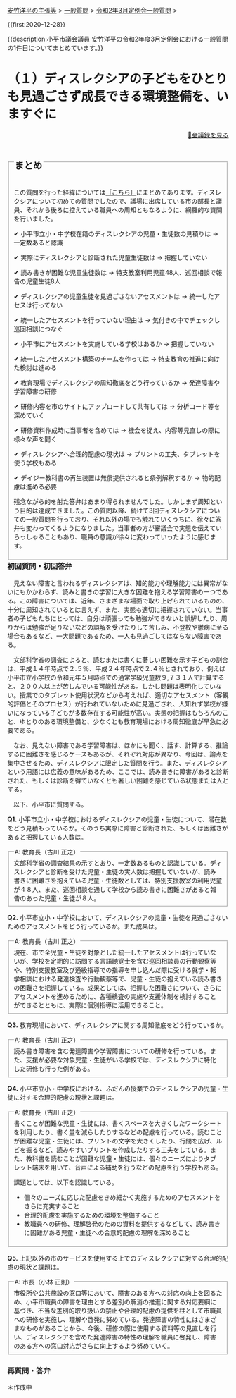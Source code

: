 <p class="breadcrumbs"><a href="../../../index.md">安竹洋平の主張等</a> > <a href="../../index.md">一般質問</a> > <a href="./index.md">令和2年3月定例会一般質問</a> > 

{{first:2020-12-28}}

{{description:小平市議会議員 安竹洋平の令和2年度3月定例会における一般質問の1件目についてまとめています。}}

<style type="text/css">
h4 {
  text-decoration: underline;
}
</style>

# （１）ディスレクシアの子どもをひとりも見過ごさず成長できる環境整備を、いますぐに

<p style="text-align:right"><a href="https://ssp.kaigiroku.net/tenant/kodaira/SpMinuteView.html?council_id=1116&schedule_id=4&minute_id=211&is_search=true">📄会議録を見る</a></p>

<fieldset class="point">
  <legend>
    <h2 class="point"> まとめ </h2>
  </legend>
  <p class="point">この質問を行った経緯については<a href="https://yasutakeyohei.com/books/dyslexia/">［こちら］</a>にまとめてあります。ディスレクシアについて初めての質問でしたので、議場に出席している市の部長と議員、それから後ろに控えている職員への周知ともなるように、網羅的な質問を行いました。</p>
  <p class="point">✔ 小平市立小・中学校在籍のディスレクシアの児童・生徒数の見積りは<span> → 一定数あると認識</span></p>
  <p class="point">✔ 実際にディスレクシアと診断された児童生徒数は<span> → 把握していない</span></p>
  <p class="point">✔ 読み書きが困難な児童生徒数は<span> → 特支教室利用児童48人、巡回相談で報告の児童生徒8人</span></p>
  <p class="point">✔ ディスレクシアの児童生徒を見過ごさないアセスメントは<span> → 統一したアセスは行ってない</span></p>
  <p class="point">✔ 統一したアセスメントを行っていない理由は<span> → 気付きの中でチェックし巡回相談につなぐ</span></p>
  <p class="point">✔ 小平市にアセスメントを実施している学校はあるか<span> → 把握していない</span></p>
  <p class="point">✔ 統一したアセスメント構築のチームを作っては<span> → 特支教育の推進に向けた検討は進める</span></p>
  <p class="point">✔ 教育現場でディスレクシアの周知徹底をどう行っているか<span> → 発達障害や学習障害の研修</p>
  <p class="point">✔ 研修内容を市のサイトにアップロードして共有しては<span> → 分析コード等を深めていく</span></p>
  <p class="point">✔ 研修資料作成時に当事者を含めては<span> → 機会を捉え、内容等見直しの際に様々な声を聞く</span></p>
  <p class="point">✔ ディスレクシアへ合理的配慮の現状は<span> → プリントの工夫、タブレットを使う学校もある</span></p>
  <p class="point">✔ デイジー教科書の再生装置は無償提供されると条例解釈するか<span> → 物的配慮は進める必要</span></p>
  <p class="point">残念ながら的を射た答弁はあまり得られませんでした。しかしまず周知という目的は達成できました。この質問以降、続けて3回ディスレクシアについての一般質問を行っており、それ以外の場でも触れていくうちに、徐々に答弁も変わってくるようになりました。当事者の方が審議会で実態を伝えていらっしゃることもあり、職員の意識が徐々に変わっていったように感じます。</p>

</fieldset>

<h3 style="margin-top:0"> 初回質問・初回答弁</h3>

<div class="letter">

　見えない障害と言われるディスレクシアは、知的能力や理解能力には異常がないにもかかわらず、読みと書きの学習に大きな困難を抱える学習障害の一つである。この障害については、近年、さまざまな場面で取り上げられているものの、十分に周知されているとは言えず、また、実態も適切に把握されていない。当事者の子どもたちにとっては、自分は頑張っても勉強ができないと誤解したり、周りからは勉強が足りないなどの誤解を受けたりして苦しみ、不登校や鬱病に至る場合もあるなど、一大問題であるため、一人も見過ごしてはならない障害である。

　文部科学省の調査によると、読むまたは書くに著しい困難を示す子どもの割合は、平成１４年時点で２.５％、平成２４年時点で２.４％とされており、例えば小平市立小学校の令和元年５月時点での通常学級児童数９,７３１人で計算すると、２００人以上が苦しんでいる可能性がある。しかし問題は表明化していない。授業でのタブレット使用状況などから考えれば、適切なアセスメント（客観的評価とそのプロセス）が行われていないために見過ごされ、人知れず学校が嫌いになっている子どもが多数存在する可能性が高い。実態の把握はもちろんのこと、ゆとりのある環境整備と、少なくとも教育現場における周知徹底が早急に必要である。

　なお、見えない障害である学習障害は、ほかにも聞く、話す、計算する、推論するに困難さを感じるケースもあるが、それぞれ対応が異なり、今回は、論点を集中させるため、ディスレクシアに限定した質問を行う。また、ディスレクシアという用語には広義の意味があるため、ここでは、読み書きに障害があると診断された、もしくは診断を得ていなくとも著しい困難を感じている状態または人とする。

　以下、小平市に質問する。

**Q1.** 小平市立小・中学校におけるディスレクシアの児童・生徒について、潜在数をどう見積もっているか。そのうち実際に障害と診断された、もしくは困難さがあると把握している人数は。

<fieldset class="touben">
<legend>A: 教育長（古川 正之）</legend>
文部科学省の調査結果の示すとおり、一定数あるものと認識している。ディスレクシアと診断を受けた児童・生徒の実人数は把握していないが、読み書きに困難さを抱えている児童・生徒数としては、特別支援教室の利用児童が４８人、また、巡回相談を通して学校から読み書きに困難さがあると報告のあった児童・生徒が８人。
</fieldset>

**Q2.** 小平市立小・中学校において、ディスレクシアの児童・生徒を見過ごさないためのアセスメントをどう行っているか。また成果は。

<fieldset class="touben">
<legend>A: 教育長（古川 正之）</legend>
現在、市で全児童・生徒を対象とした統一したアセスメントは行っていないが、学校を定期的に訪問する言語聴覚士を含む巡回相談員の行動観察等や、特別支援教室及び通級指導での指導を申し込んだ際に受ける就学・転学相談における発達検査や行動観察等で、児童・生徒の抱えている読み書きの困難さを把握している。成果としては、把握した困難さについて、さらにアセスメントを進めるために、各種検査の実施や支援体制を検討することができるとともに、実際に個別指導に活用できること。
</fieldset>

**Q3.** 教育現場において、ディスレクシアに関する周知徹底をどう行っているか。

<fieldset class="touben">
<legend>A: 教育長（古川 正之）</legend>
読み書き障害を含む発達障害や学習障害についての研修を行っている。また、支援が必要な対象児童・生徒がいる学校では、ディスレクシアに特化した研修も行った例がある。
</fieldset>

**Q4.** 小平市立小・中学校における、ふだんの授業でのディスレクシアの児童・生徒に対する合理的配慮の現状と課題は。

<fieldset class="touben">
<legend>A: 教育長（古川 正之）</legend>
書くことが困難な児童・生徒には、書くスペースを大きくしたワークシートを利用したり、書く量を減らしたりするなどの配慮を行っている。読むことが困難な児童・生徒には、プリントの文字を大きくしたり、行間を広げ、ルビを振るなど、読みやすいプリントを作成したりする工夫をしている。また、教科書を読むことが困難な児童・生徒には、個々のニーズによりタブレット端末を用いて、音声による補助を行うなどの配慮を行う学校もある。

課題としては、以下を認識している。

- 個々のニーズに応じた配慮をきめ細かく実施するためのアセスメントをさらに充実すること
- 合理的配慮を実施するための環境を整備すること
- 教職員への研修、理解啓発のための資料を提供するなどして、読み書きに困難がある児童・生徒への合意的配慮の理解を深めること

</fieldset>

**Q5.** 上記以外の市のサービスを使用する上でのディスレクシアに対する合理的配慮の現状と課題は。

<fieldset class="touben">
<legend>A: 市長（小林 正則）</legend>
市役所や公共施設の窓口等において、障害のある方への対応の向上を図るため、小平市職員の障害を理由とする差別の解消の推進に関する対応要綱に基づき、不当な差別的取り扱いの禁止や合理的配慮の提供を柱として市職員への研修を実施し、理解や啓発に努めている。発達障害の特性にはさまざまなものがあることから、今後、研修の際に使用する資料等の見直しを行い、ディスレクシアを含めた発達障害の特性の理解を職員に啓発し、障害のある方への窓口対応がさらに向上するよう努めていく。
</fieldset>

</div>

### 再質問・答弁

＊作成中